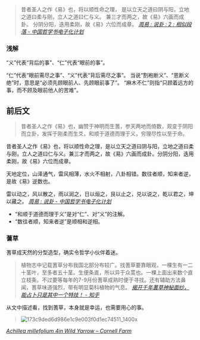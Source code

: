 >昔者圣人之作《易》也，将以顺性命之理，
是以立天之道曰阴与阳，立地之道曰柔与刚，立人之道曰仁与义。
兼三才而两之，故《易》六画而成卦。
分阴分阳，迭用柔刚，故《易》六位而成章。
<cite>[周易 : 说卦 : 2 : 相似段落 - 中国哲学书电子化计划](https://ctext.org/text.pl?node=81915&if=gb&show=parallel&remap=gb#pl429272)</cite>

### 浅解
“义”代表“背后的事”、“仁”代表“眼前的事”。

“仁”代表“眼前需尽之事”、“义”代表“背后需尽之事”。
当说“割袍断义”、“恩断义绝”时，意思是“必须先顾眼前人、先顾眼前事了”。
“麻木不仁”则指“只顾着远方的事，而不顾及眼前他人的苦难”。

## 前后文
>昔者圣人之作《易》也，幽赞于神明而生蓍，参天两地而倚数，观变于阴阳而立卦，发挥于刚柔而生爻，和顺于道德而理于义，穷理尽性以至于命。
>
昔者圣人之作《易》也，将以顺性命之理，是以立天之道曰阴与阳，立地之道曰柔与刚，立人之道曰仁与义。兼三才而两之，故《易》六画而成卦。分阴分阳，迭用柔刚，故《易》六位而成章。
>
天地定位，山泽通气，雷风相薄，水火不相射，八卦相错。数往者顺，知来者逆，是故《易》逆数也。
>
雷以动之，风以散之，雨以润之，日以烜之，艮以止之，兑以说之，乾以君之，坤以藏之。
<cite>[周易 : 说卦 - 中国哲学书电子化计划](https://ctext.org/book-of-changes/shuo-gua/zhs)</cite>

- “和顺于道德而理于义”是对“仁”、对“义”的注解。
- “数往者顺，知来者逆”是顺相和逆相。

### 蓍草
蓍草成天然的分型造型，确实令哲学小伙伴着迷。

>植物志中记载蓍草分布我国北部分布较广。找蓍草要靠眼观，一棵生有一二十茎叶，至多者五十茎。生便条直，所以异于众蒿也。一棵上面出来数个直立枝条。不过要等每年的7-9月份蓍草成熟时便于寻找。还有辅助方法鼻闻，蓍草味道强烈，带有明显菊科植物的气息。
<cite>[揭开千年蓍草神秘面纱，能占卜只是其中一个特技！ - 知乎](https://zhuanlan.zhihu.com/p/28015932)</cite>

从文中描述看，找到蓍草，本身就是幸运，也需要用心的事。

>![173c9ded6d986e1c9e003f0d1ec74511_1400x](https://github.com/hmua/hmua.github.io/assets/38511582/8f25034c-468d-4b5f-9019-df235678ecbc)
>
<cite>[Achillea millefolium 4in Wild Yarrow – Cornell Farm](https://cornellfarms.com/products/achillea-millefolium-4-common-yarrow)</cite>
